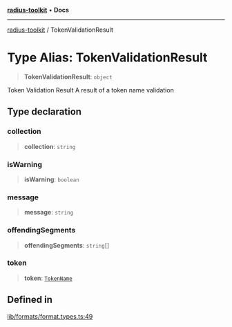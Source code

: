 [**radius-toolkit**](../README.md) • **Docs**

***

[radius-toolkit](../globals.md) / TokenValidationResult

# Type Alias: TokenValidationResult

> **TokenValidationResult**: `object`

Token Validation Result
A result of a token name validation

## Type declaration

### collection

> **collection**: `string`

### isWarning

> **isWarning**: `boolean`

### message

> **message**: `string`

### offendingSegments

> **offendingSegments**: `string`[]

### token

> **token**: [`TokenName`](TokenName.md)

## Defined in

[lib/formats/format.types.ts:49](https://github.com/rangle/radius-token-tango/blob/0fa25351e79af51a833bcebadbd83e27a9791a4f/packages/radius-toolkit/src/lib/formats/format.types.ts#L49)
